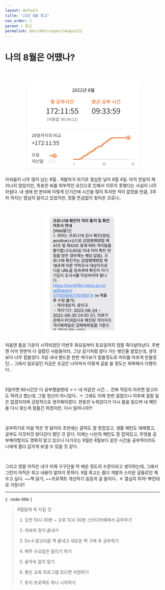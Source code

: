 ```yaml
---
layout: default
title: "22년 8월 회고"
nav_order: 1
parent : 회고
permalink: docs/Retrospect/August22
---
```



# 나의 8월은 어땠나?

<br>

<p align="center">
<img src="https://raw.githubusercontent.com/buinq/imageServer/main/img/image-20221019095621335.png" alt="image-20221019095621335" style="zoom:50%;" />
</p>


아쉬움이 너무 많이 남는 8월.. 개발자가 되기로 결심한 날이 8월 4일. 
아직 한달이 채 지나지 않았지만, 목표한 바를 외부적인 요인으로 인해서 이루지 못했다는 사실이 너무 아쉽다. 
내 생애 한 분야에 이렇게 단기간에 시간을 많이 투자한 적이 없었을 만큼, 3주차 까지는 열심히 달리고 있었지만, 정말 뜬금없이 찾아온 코로나..

<br>

<p align="center">
<img src="https://raw.githubusercontent.com/buinq/imageServer/main/img/image-20221019095607439.png" alt="image-20221019095607439" style="zoom:80%;" />
</p>


처음엔 몸살 기운이 시작되었던 이번주 화요일부터 토요일까지 정말 죽다살아났다. 
주변엔 이미 한번씩 다 걸렸던 사람들이라, 그냥 감기처럼 왔다 가는 병인줄 알았는데, 생각보다 너무 힘들었다. 
5일 내내 핸드폰 한번 쳐다보기 힘들정도로 머리를 아프게 만들었던... 
그래서 일요일인 지금은 조금은 나아져서 이렇게 글을 쓸 정도는 회복해서 다행이다.. 

<br>

5일이면 60시간은 더 공부했을텐데 ㅜㅜ 내 피같은 시간.... 
진짜 적당히 아프면 참고라도 하려고 했는데, 그럴 정신이 아니었다.. ㅜ 
그래도 이제 한번 걸렸으니 이후에 걸릴 일은 없겠지라며 긍정적으로 생각해야겠다. 
한동안 누워있다가 다시 몸을 일으켜 내 패턴을 다시 찾는게 힘들긴 하겠지만, 다시 일어나자!!!

<br>


공부하기로 마음 먹은 첫 달이라 초반에는 갈피도 잘 못잡았고, 생활 패턴도 애매했고, 공부도 이것저것 왔다갔다 했던 것 같다.
이제는 나만의 패턴도 잘 잡혀있고, 무엇을 공부해야할지도 명확히 알고 있으니 다가오는 9월은 8월보다 같은 시간을 공부하더라도 나에게 좀더 값지게 보낼 수 있을 것 같다.


<br>

그리고 정말 아직은 내가 이제 구구단을 막 배운 정도의 수준이라고 생각하는데, 그래서 그런지 아직은 회고 내용이 알차지 못하다. 9월 회고는 좀더 개발자 스러운 글들로만 채우고 싶다. ~~책 읽기, ~~프로젝트 개선하기 등등의 글 말이다.. ㅎ 열심히 하자! 뿌린대로 거둔다!!

------
{: .note-title }
> 9월달에 꼭 지킬 것
>
> 
> 1. 오전 10시 30분 ~ 오후 12시 30분 스터디카페에서 공부하기
>
> 2. 자바의 정석 끝내기
>
> 3. Do it 알고리즘 책 끝내고 새로운 책 구매 후 공부하기
>
> 4. 매주 수요일은 달리기 하기
>
> 5. 술약속 잡지 말기
>
> 6. 좋은 교육 프로그램 있으면 지원하기
>
> 7. 토이 프로젝트 하나 시작하기
